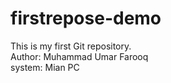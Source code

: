 # firstrepose-demo
This is my first Git repository.
<br>
Author: Muhammad Umar Farooq
<br>
system: Mian PC
